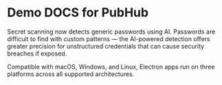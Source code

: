 Demo DOCS for PubHub
====================

Secret scanning now detects generic passwords using AI. Passwords are difficult to find with custom patterns — the AI-powered detection offers greater precision for unstructured credentials that can cause security breaches if exposed.

Compatible with macOS, Windows, and Linux, Electron apps run on three platforms across all supported architectures.

